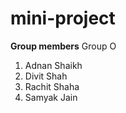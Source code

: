 # mini-project

**Group members**
Group O
1. Adnan Shaikh
2. Divit Shah
3. Rachit Shaha
4. Samyak Jain
